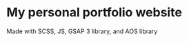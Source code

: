 # My personal portfolio website [](https://www.bartlomiej-tutak.pl)

Made with SCSS, JS, GSAP 3 library, and AOS library 
